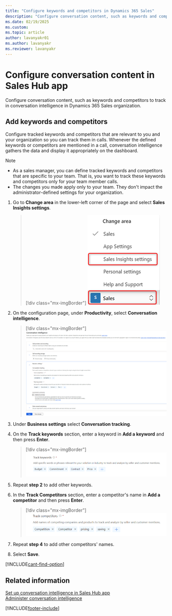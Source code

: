 ```yaml
---
title: "Configure keywords and competitors in Dynamics 365 Sales"
description: "Configure conversation content, such as keywords and competitors to track in conversation intelligence in Dynamics 365 Sales."
ms.date: 02/19/2025
ms.custom: 
ms.topic: article
author: lavanyakr01
ms.author: lavanyakr
ms.reviewer: lavanyakr
---
```


# Configure conversation content in Sales Hub app    

Configure conversation content, such as keywords and competitors to track in conversation intelligence in Dynamics 365 Sales organization.

## Add keywords and competitors

Configure tracked keywords and competitors that are relevant to you and your organization so you can track them in calls. Whenever the defined keywords or competitors are mentioned in a call, conversation intelligence gathers the data and display it appropriately on the dashboard.  

>[!NOTE]
>- As a sales manager, you can define tracked keywords and competitors that are specific to your team. That is, you want to track these keywords and competitors only for your team member calls. <br/>
>- The changes you made apply only to your team. They don't impact the administrator-defined settings for your organization.    

1. Go to **Change area** in the lower-left corner of the page and select **Sales Insights settings**.    
    > [!div class="mx-imgBorder"]
    > ![Select Sales Insights settings](media/si-admin-change-area-sales-insights-settings.png "Select Sales Insights settings")  
    
3.	On the configuration page, under **Productivity**, select **Conversation intelligence**.  
    > [!div class="mx-imgBorder"]
    > ![Conversation intelligence configuration page](media/ci-admin-config-page.png "Conversation intelligence configuration page")
    
4.	Under **Business settings** select **Conversation tracking**.           
5. On the **Track keywords** section, enter a keyword in **Add a keyword** and then press **Enter**.  
    > [!div class="mx-imgBorder"]
    > ![Tracked keywords section](media/si-app-admin-enter-tracked-keywords.png "Tracked keywords section")   
6.	Repeat **step 2** to add other keywords.  
7.	In the **Track Competitors** section, enter a competitor's name in **Add a competitor** and then press **Enter**.   
    > [!div class="mx-imgBorder"]
    > ![Competitors section](media/si-app-admin-enter-competitors.png "Competitors section")    
8.	Repeat **step 4** to add other competitors' names.  
9.	Select **Save**.

[!INCLUDE[cant-find-option](../includes/cant-find-option.md)]

## Related information

[Set up conversation intelligence in Sales Hub app](fre-setup-ci-sales-app.md)  
[Administer conversation intelligence](./intro-admin-guide-sales-insights.md)  



[!INCLUDE[footer-include](../includes/footer-banner.md)]
